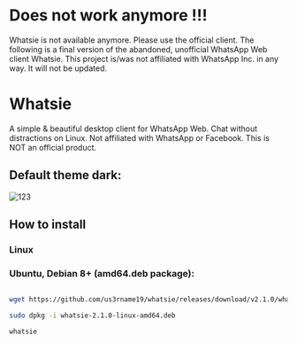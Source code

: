 # Does not work anymore !!!

Whatsie is not available anymore. Please use the official client. The following is a final version of the abandoned, 
unofficial WhatsApp Web client Whatsie. This project is/was not affiliated with WhatsApp Inc. in any way. It will not 
be updated.

# Whatsie

A simple & beautiful desktop client for WhatsApp Web. Chat without distractions on Linux. Not affiliated with WhatsApp or Facebook. This is NOT an official product.

## Default theme dark:


![123](https://user-images.githubusercontent.com/43719011/51248461-ec082600-19db-11e9-8883-e677753c6db3.png)


## How to install

### Linux
### Ubuntu, Debian 8+ (amd64.deb package):


```bash

wget https://github.com/us3rname19/whatsie/releases/download/v2.1.0/whatsie-2.1.0-linux-amd64.deb

sudo dpkg -i whatsie-2.1.0-linux-amd64.deb

whatsie

```

